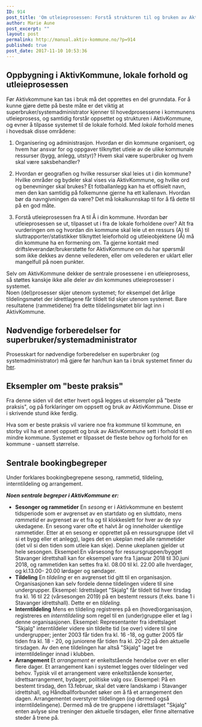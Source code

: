 ```yaml
---
ID: 914
post_title: 'Om utleieprosessen: Forstå strukturen til og bruken av Aktivkommune'
author: Marie Aune
post_excerpt: ""
layout: post
permalink: http://manual.aktiv-kommune.no/?p=914
published: true
post_date: 2017-11-10 10:53:36
---
```

## <strong>Oppbygning i AktivKommune, lokale forhold og utleieprosessen</strong>	 	
Før Aktivkommune kan tas i bruk må det opprettes en del grunndata. For å kunne gjøre dette på beste måte er det viktig at superbruker/systemadministrator kjenner til hovedprosessene i kommunens utleieprosess, og samtidig forstår oppsettet og strukturen i AktivKommune, og evner å tilpasse systemet til de lokale forhold. Med <em>lokale</em>  forhold menes i hovedsak disse områdene:

1) Organisering og administrasjon. Hvordan er din kommune organisert, og hvem har ansvar for og oppgaver tilknyttet utleie av de ulike kommunale ressurser (bygg, anlegg, utstyr)? Hvem skal være superbruker og hvem skal være saksbehandler?

2) Hvordan er geografien og hvilke ressurser skal leies ut i din kommune? Hvilke områder og bydeler skal vises via AktivKommune, og hvilke ord og benevninger skal brukes? Et fotballanlegg kan ha et offisielt navn, men den kan samtidig på folkemunne gjerne ha ett kallenavn. Hvordan bør da navngivningen da være? Det må lokalkunnskap til for å få dette til på en god måte.

3) Forstå utleieprosessen fra A til Å i din kommune. Hvordan bør utleieprosessen se ut, tilpasset ut i fra de lokale forholdene over? Alt fra vurderingen om og hvordan din kommune skal leie ut en ressurs (A) til sluttrapporter/statistikker tilknyttet leieforhold og utleieobjektene (Å) må din kommune ha en formening om. Ta gjerne kontakt med driftsleverandør/brukerstøtte for AktivKommune om du har spørsmål som ikke dekkes av denne veilederen, eller om veilederen er uklart eller mangelfull på noen punkter.

Selv om AktivKommune dekker de sentrale prosessene i en utleieprosess, så støttes kanskje ikke alle deler av din kommunes utleieprosesser i systemet.  
Noen (del)prosesser skjer utenom systemet; for eksempel det årlige tildelingsmøtet der idrettlagene får tildelt tid skjer utenom systemet. Bare resultatene (rammetidene) fra dette tildelingsmøtet blir lagt inn i AktivKommune. 

## Nødvendige forberedelser for superbruker/systemadministrator
Prosesskart for nødvendige forberedelser en superbruker (og systemadministrator) må gjøre før han/hun kan ta i bruk systemet finner du <a href="http://manual.aktiv-kommune.no/wp-content/uploads/2018/01/Aktivkommune-prosesskart-for-nødvendige-forberedelser-for-systemadministrator-før-oppstart-PDF-3.pdf">her</a>. 

## Eksempler om "beste praksis"
Fra denne siden vil det etter hvert også legges ut eksempler på "beste praksis", og på forklaringer om oppsett og bruk av AktivKommune. Disse er i skrivende stund ikke ferdig. 

Hva som er beste praksis vil variere noe fra kommune til kommune, en storby vil ha et annet oppsett og bruk av AktivKommune sett i forhold til en mindre kommune. Systemet er tilpasset de fleste behov og forhold for en kommune - uansett størrelse.

## Sentrale bookingbegreper
Under forklares bookingbegrepene sesong, rammetid, tildeling, interntildeling og arrangement.	 	

<strong><em>Noen sentrale begreper i AktivKommune er: </em></strong>
<ul>
<li><strong>Sesonger og rammetider</strong>
En <em>sesong </em> er i Aktivkommune en bestemt tidsperiode som er avgrenset av en startdato og en sluttdato, mens <em>rammetid </em> er avgrenset av et fra og til klokkeslett for hver av de syv ukedagene. En sesong varer ofte et halvt år og inneholder ukentlige rammetider. Etter at en sesong er opprettet på en ressursgruppe (det vil si et bygg eller et anlegg), lages det en ukeplan med alle rammetider (det vil si den tiden som utleie kan skje). Denne ukeplanen gjelder ut hele sesongen. 
Eksempel:En vårsesong for ressursgruppen/bygget Stavanger idrettshall kan for eksempel vare fra 1.januar 2018 til 30.juni 2018, og rammetiden  kan settes fra kl. 08.00 til kl. 22.00 alle hverdager, og kl.13.00- 20.00 lørdager og søndager.</li>


<li><strong>Tildeling</strong>
En <em>tildeling </em>er en avgrenset tid gitt til en organisasjon. Organisasjonen kan selv fordele denne tildelingen videre til sine undergrupper. 
Eksempel: Idrettslaget "Skjalg" får tildelt tid hver tirsdag fra kl. 16 til 22 (vårsesongen 2019) på en bestemt ressurs (f.eks. bane 1 i Stavanger idrettshall). Dette er en <em>tildeling.</em>
</li>


<li><strong>Interntildeling</strong>
Mens en tildeling registreres på en (hoved)organisasjon, registreres en <em>interntildeling </em> som regel til en (under)gruppe eller et lag i denne organisasjonen. 
Eksempel: Representanter fra idrettslaget "Skjalg" interntildeler videre sin tildelte tid (se over) videre til sine undergrupper; jenter 2003 får tiden fra kl. 16 -18, og gutter 2005 får tiden fra kl. 18 - 20, og juniorene får tiden fra kl. 20-22 på den aktuelle tirsdagen. Av den ene tildelingen har altså "Skjalg" laget tre interntildelinger innad i klubben.
</li>


<li><strong>Arrangement </strong>
Et <em>arrangement </em> er enkeltstående hendelse over en eller flere dager. Et arrangement kan i systemet legges over tildelinger ved behov. Typisk vil et arrangement være enkeltstående konserter, idrettsarrangement, bydager, politiske valg osv. 
Eksempel: På en bestemt tirsdag, den 13.februar, skal det være landskamp i Stavanger idrettshall, og Håndballforbundet søker om å få et arrangement den dagen. Arrangementet overstyrer tildelingen (og dermed også interntildelingene). Dermed må de tre gruppene i idrettslaget "Skjalg" enten avlyse sine treninger den aktuelle tirsdagen, eller finne alternative steder å trene på.</li>

</ul>
&nbsp;
